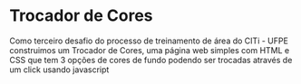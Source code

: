 # Trocador de Cores

Como terceiro desafio do processo de treinamento de área do CITi - UFPE construimos um Trocador de Cores, uma página web simples com HTML e CSS que tem 3 opções de cores de fundo podendo ser trocadas através de um click usando javascript